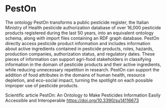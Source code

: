 # PestOn
The ontology PestOn transforms a public pesticide register, the Italian Ministry of Health pesticide authorization database of over 16,000 pesticide products registered during the last 50 years, into an equivalent ontology schema, along with import files containing an RDF graph database.
PestOn directly access pesticide product information and includes information about active ingredients contained in pesticide products, roles, hazards, production companies, authorization status, and regulatory dates. 
These pieces of information can support agri-food stakeholders in classifying information in the domain of pesticide products and their active ingredients, while reducing unnecessary repetition in research. 
PestOn can support the addition of food attributes in the domains of human health, resource depletion, and eco-social impact, turning the spotlight on each possible improper use of pesticide products. 

Scientific article
PestOn: An Ontology to Make Pesticides Information Easily Accessible and Interoperable
https://doi.org/10.3390/su14116673
